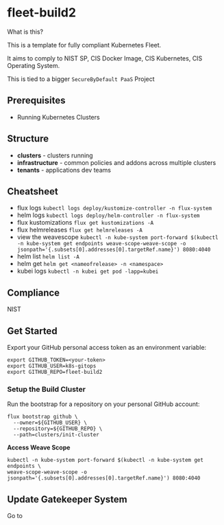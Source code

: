 # fleet-build2

What is this?

This is a template for fully compliant Kubernetes Fleet.

It aims to comply to NIST SP, CIS Docker Image, CIS Kubernetes, CIS Operating System.

This is tied to a bigger `SecureByDefault PaaS` Project

## Prerequisites

* Running Kubernetes Clusters
## Structure

* **clusters** - clusters running
* **infrastructure** - common policies and addons across multiple clusters
* **tenants** - applications dev teams

## Cheatsheet

* flux logs `kubectl logs deploy/kustomize-controller -n flux-system`
* helm logs `kubectl logs deploy/helm-controller -n flux-system`
* flux kustomizations `flux get kustomizations -A`
* flux helmreleases `flux get helmreleases -A`
* view the weavescope `kubectl -n kube-system port-forward $(kubectl -n kube-system get endpoints weave-scope-weave-scope -o jsonpath='{.subsets[0].addresses[0].targetRef.name}') 8080:4040`
* helm list `helm list -A`
* helm get  `helm get <nameofrelease> -n <namespace>`
* kubei logs `kubectl -n kubei get pod -lapp=kubei`




## Compliance

NIST


## Get Started

Export your GitHub personal access token as an environment variable:


```
export GITHUB_TOKEN=<your-token>
export GITHUB_USER=k8s-gitops
export GITHUB_REPO=fleet-build2
```

### Setup the Build Cluster
Run the bootstrap for a repository on your personal GitHub account:

```
flux bootstrap github \
  --owner=${GITHUB_USER} \
  --repository=${GITHUB_REPO} \
  --path=clusters/init-cluster
```

**Access Weave Scope**
```
kubectl -n kube-system port-forward $(kubectl -n kube-system get endpoints \
weave-scope-weave-scope -o jsonpath='{.subsets[0].addresses[0].targetRef.name}') 8080:4040
```

## Update Gatekeeper System
Go to 
